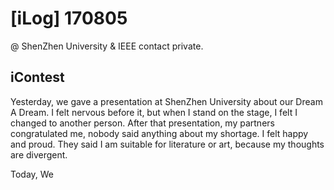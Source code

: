 # [iLog] 170805
@ ShenZhen University
& IEEE contact private.

## iContest

Yesterday, we gave a presentation at ShenZhen University about our Dream A Dream. I felt nervous before it, but when I stand on the stage, I felt I changed to another person. After that presentation, my partners congratulated me, nobody said anything about my shortage. I felt happy and  proud. They said I am suitable for literature or art, because my thoughts are divergent.

Today, We 
